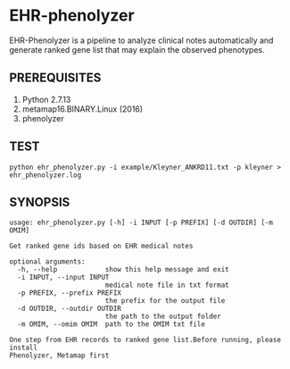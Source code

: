 # EHR-phenolyzer 

EHR-Phenolyzer is a pipeline to analyze clinical notes automatically and generate ranked gene list that may explain the observed phenotypes.

## PREREQUISITES

1. Python 2.7.13
2. metamap16.BINARY.Linux (2016)
3. phenolyzer

## TEST 

`python ehr_phenolyzer.py -i example/Kleyner_ANKRD11.txt -p kleyner > ehr_phenolyzer.log `

## SYNOPSIS 

```
usage: ehr_phenolyzer.py [-h] -i INPUT [-p PREFIX] [-d OUTDIR] [-m OMIM]

Get ranked gene ids based on EHR medical notes

optional arguments:
  -h, --help            show this help message and exit
  -i INPUT, --input INPUT
                        medical note file in txt format
  -p PREFIX, --prefix PREFIX
                        the prefix for the output file
  -d OUTDIR, --outdir OUTDIR
                        the path to the output folder
  -m OMIM, --omim OMIM  path to the OMIM txt file

One step from EHR records to ranked gene list.Before running, please install
Phenolyzer, Metamap first
```
